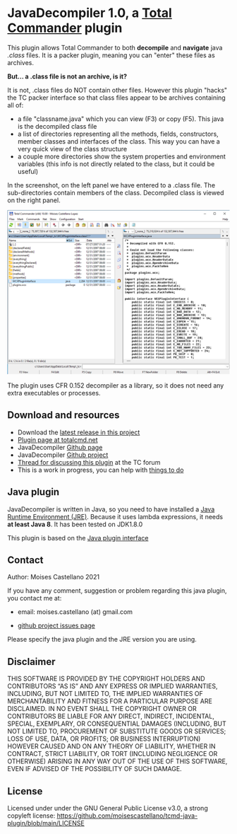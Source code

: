 JavaDecompiler 1.0, a [Total Commander](https://www.ghisler.com/) plugin
====================================

This plugin allows Total Commander to both **decompile** and **navigate** java *.class* files. It is a packer plugin, meaning you can "enter" these files as archives. 

**But... a .class file is not an archive, is it?**

It is not, .class files do NOT contain other files. However this plugin "hacks" the TC packer interface so that class files appear to be archives containing all of:
 - a file "classname.java" which you can view (F3) or copy (F5). This java is the decompiled class file 
 - a list of directories representing all the methods, fields, constructors, member classes and interfaces of the class. This way you can have a very quick view of the class structure
 - a couple more directories show the system properties and environment variables (this info is not directly related to the class, but it could be useful)
 
 In the screenshot, on the left panel we have entered to a .class file. The sub-directories contain members of the class. Decompiled class is viewed on the right panel.
 
 ![JavaDecompiler screenshot](https://github.com/moisescastellano/javadecompiler-tcplugin/raw/main/screenshots/JavaDecompiler.png)
 
The plugin uses CFR 0.152 decompiler as a library, so it does not need any extra executables or processes.

Download and resources
----------------------
- Download the [latest release in this project](https://github.com/moisescastellano/javadecompiler-tcplugin/blob/main/releases)
- [Plugin page at totalcmd.net](http://totalcmd.net/plugring/java_decompiler.html)
- JavaDecompiler [Github page](https://moisescastellano.github.io/javadecompiler-tcplugin/)
- JavaDecompiler [Github project](https://github.com/moisescastellano/javadecompiler-tcplugin)
- [Thread for discussing this plugin](https://www.ghisler.ch/board/viewtopic.php?t=75793) at the TC forum
- This is a work in progress, you can help with [things to do](https://moisescastellano.github.io/javadecompiler-tcplugin/to-do)

Java plugin
----------------------
JavaDecompiler is written in Java, so you need to have installed a [Java Runtime Environment (JRE)](https://www.java.com/en/download/manual.jsp).
Because it uses lambda expressions, it needs **at least Java 8**. It has been tested on JDK1.8.0

This plugin is based on the [Java plugin interface](https://moisescastellano.github.io/tcmd-java-plugin)


Contact
----------------------
Author: Moises Castellano 2021

If you have any comment, suggestion or problem regarding this java plugin,
you contact me at:
 - email: moises.castellano (at) gmail.com
 
 - [github project issues page](https://github.com/moisescastellano/javadecompiler-tcplugin/issues)

Please specify the java plugin and the JRE version you are using.

Disclaimer
----------------------
THIS SOFTWARE IS PROVIDED BY THE COPYRIGHT HOLDERS AND CONTRIBUTORS “AS IS” AND ANY EXPRESS OR IMPLIED WARRANTIES, INCLUDING, BUT NOT LIMITED TO, THE IMPLIED WARRANTIES OF MERCHANTABILITY AND FITNESS FOR A PARTICULAR PURPOSE ARE DISCLAIMED. IN NO EVENT SHALL THE COPYRIGHT OWNER OR CONTRIBUTORS BE LIABLE FOR ANY DIRECT, INDIRECT, INCIDENTAL, SPECIAL, EXEMPLARY, OR CONSEQUENTIAL DAMAGES (INCLUDING, BUT NOT LIMITED TO, PROCUREMENT OF SUBSTITUTE GOODS OR SERVICES; LOSS OF USE, DATA, OR PROFITS; OR BUSINESS INTERRUPTION) HOWEVER CAUSED AND ON ANY THEORY OF LIABILITY, WHETHER IN CONTRACT, STRICT LIABILITY, OR TORT (INCLUDING NEGLIGENCE OR OTHERWISE) ARISING IN ANY WAY OUT OF THE USE OF THIS SOFTWARE, EVEN IF ADVISED OF THE POSSIBILITY OF SUCH DAMAGE.


License
----------------------
Licensed under under the GNU General Public License v3.0, a strong copyleft license:
https://github.com/moisescastellano/tcmd-java-plugin/blob/main/LICENSE




